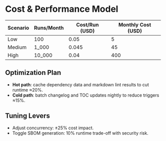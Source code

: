 # Cost & Performance Model

| Scenario | Runs/Month | Cost/Run (USD) | Monthly Cost (USD) |
|---------|------------|----------------|--------------------|
| Low     | 100        | 0.05           | 5 |
| Medium  | 1_000      | 0.045          | 45 |
| High    | 10_000     | 0.04           | 400 |

## Optimization Plan

- **Hot path**: cache dependency data and markdown lint results to cut runtime ≈20%.
- **Cold path**: batch changelog and TOC updates nightly to reduce triggers ≈15%.

## Tuning Levers

- Adjust concurrency: ±25% cost impact.
- Toggle SBOM generation: 10% runtime trade-off with security risk.

